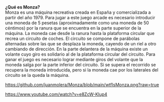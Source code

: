 **¿Qué es Monza?** <br />
Monza es una máquina recreativa creada en España y comercializada a partir del año 1979. Para jugar a este juego arcade es necesario introducir una moneda de 5 pesetas (aproximadamente como una moneda de 50 céntimos) por la ranura que se encuentra en la parte superior de la máquina. La moneda cae desde la ranura hasta la plataforma circular que recrea un circuito de coches. El circuito se compone de parábolas alternadas sobre las que se desplaza la moneda, cayendo de un riel a otro cambiando de dirección. En la parte delantera de la máquina existe un volante cuyo giro es solidario al de la plataforma circular del circuito. Para ganar el juego es necesario lograr mediante giros del volante que la moneda salga por la parte inferior del circuito. Si se supera el recorrido se recupera la moneda introducida, pero si la moneda cae por los laterales del circuito se la queda la máquina.

https://github.com/juanmolera/Monza/blob/main/wtfIsMonza.png?raw=true

https://www.youtube.com/watch?v=e8ZcW-Klup4

